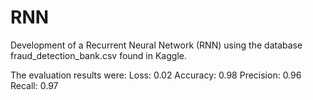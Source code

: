 # RNN
Development of a Recurrent Neural Network (RNN) using the database fraud_detection_bank.csv found in Kaggle. 

The evaluation results were:
Loss: 0.02 
Accuracy: 0.98 
Precision: 0.96 
Recall: 0.97
